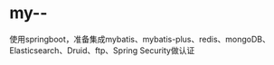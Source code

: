 # my--
使用springboot，准备集成mybatis、mybatis-plus、redis、mongoDB、Elasticsearch、Druid、ftp、Spring Security做认证 
